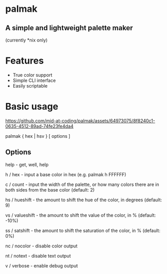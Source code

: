 # palmak
## A simple and lightweight palette maker

(currently *nix only)

# Features
- True color support
- Simple CLI interface
- Easily scriptable

# Basic usage

https://github.com/mid-at-coding/palmak/assets/64973075/8f8240c1-0635-4512-89ad-74fe23fe4da4


palmak { hex | hsv } [ options ]

## Options

help - get, well, help

h / hex - input a base color in hex (e.g. palmak h FFFFFF)

c / count - input the width of the palette, or how many colors there are in both sides from the base color (default: 2)

hs / hueshift - the amount to shift the hue of the color, in degrees (default: 9)

vs / valueshift - the amount to shift the value of the color, in % (default: -10%)

ss / satshift - the amount to shift the saturation of the color, in % (default: 0%)

nc / nocolor - disable color output

nt / notext - disable text output

v / verbose - enable debug output
